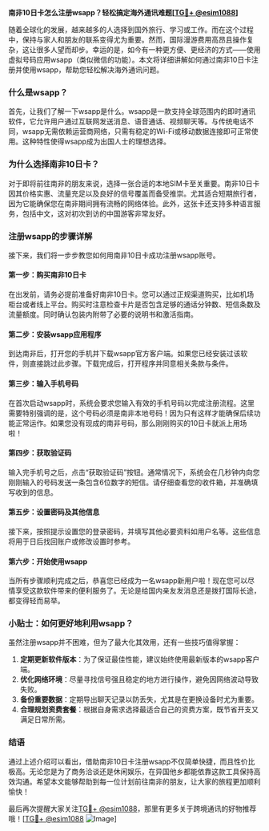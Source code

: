 **南非10日卡怎么注册wsapp？轻松搞定海外通讯难题[[TG💪+ @esim1088](https://t.me/s/esim1088)]**

随着全球化的发展，越来越多的人选择到国外旅行、学习或工作。而在这个过程中，保持与家人和朋友的联系变得尤为重要。然而，国际漫游费用高昂且操作复杂，这让很多人望而却步。幸运的是，如今有一种更方便、更经济的方式——使用虚拟号码应用wsapp（类似微信的功能）。本文将详细讲解如何通过南非10日卡注册并使用wsapp，帮助您轻松解决海外通讯问题。

### 什么是wsapp？

首先，让我们了解一下wsapp是什么。wsapp是一款支持全球范围内的即时通讯软件，它允许用户通过互联网发送消息、语音通话、视频聊天等。与传统电话不同，wsapp无需依赖运营商网络，只需有稳定的Wi-Fi或移动数据连接即可正常使用。这种特性使得wsapp成为出国人士的理想选择。

### 为什么选择南非10日卡？

对于即将前往南非的朋友来说，选择一张合适的本地SIM卡至关重要。南非10日卡因其价格实惠、流量充足以及良好的信号覆盖而备受推崇。尤其适合短期旅行者，因为它能确保您在南非期间拥有流畅的网络体验。此外，这张卡还支持多种语言服务，包括中文，这对初次到访的中国游客非常友好。

### 注册wsapp的步骤详解

接下来，我们将一步步教您如何用南非10日卡成功注册wsapp账号。

#### 第一步：购买南非10日卡
在出发前，请务必提前准备好南非10日卡。您可以通过正规渠道购买，比如机场柜台或者线上平台。购买时注意检查卡片是否包含足够的通话分钟数、短信条数及流量额度。同时确认包装内附带了必要的说明书和激活指南。

#### 第二步：安装wsapp应用程序
到达南非后，打开您的手机并下载wsapp官方客户端。如果您已经安装过该软件，则直接跳过此步骤。下载完成后，打开程序并同意相关条款与条件。

#### 第三步：输入手机号码
在首次启动wsapp时，系统会要求您输入有效的手机号码以完成注册流程。这里需要特别强调的是，这个号码必须是南非本地号码！因为只有这样才能确保后续功能正常运作。如果您没有现成的南非号码，那么刚刚购买的10日卡就派上用场啦！

#### 第四步：获取验证码
输入完手机号之后，点击“获取验证码”按钮。通常情况下，系统会在几秒钟内向您刚刚输入的号码发送一条包含6位数字的短信。请仔细查看您的收件箱，并准确填写收到的信息。

#### 第五步：设置密码及其他信息
接下来，按照提示设置您的登录密码，并填写其他必要资料如用户名等。这些信息将用于日后找回账户或修改设置时参考。

#### 第六步：开始使用wsapp
当所有步骤顺利完成之后，恭喜您已经成为一名wsapp新用户啦！现在您可以尽情享受这款软件带来的便利服务了。无论是给国内亲友发消息还是拨打国际长途，都变得轻而易举。

### 小贴士：如何更好地利用wsapp？

虽然注册wsapp并不困难，但为了最大化其效用，还有一些技巧值得掌握：

1. **定期更新软件版本**：为了保证最佳性能，建议始终使用最新版本的wsapp客户端。
2. **优化网络环境**：尽量寻找信号强且稳定的地方进行操作，避免因网络波动导致失败。
3. **备份重要数据**：定期导出聊天记录以防丢失，尤其是在更换设备时尤为重要。
4. **合理规划资费套餐**：根据自身需求选择最适合自己的资费方案，既节省开支又满足日常所需。

### 结语

通过上述介绍可以看出，借助南非10日卡注册wsapp不仅简单快捷，而且性价比极高。无论您是为了商务洽谈还是休闲娱乐，在异国他乡都能依靠这款工具保持高效沟通。希望本文能够帮助到每一位计划前往南非的朋友，让大家的旅程更加顺利愉快！

最后再次提醒大家关注[TG💪+ @esim1088](https://t.me/s/esim1088)，那里有更多关于跨境通讯的好物推荐哦！[[TG💪+ @esim1088](https://t.me/s/esim1088) ![Image](https://i.postimg.cc/4NQfJmqS/Snipaste-2025-05-13-00-14-12.png)]